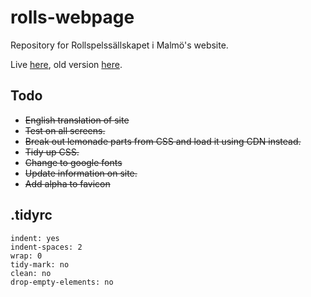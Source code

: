 # rolls-webpage

Repository for Rollspelssällskapet i Malmö's website.

Live [here](https://rollspelssallskapet.github.io/rolls-web/), old version [here](http://rollspelssallskapet.se/).

## Todo

* ~~English translation of site~~
* ~~Test on all screens.~~
* ~~Break out lemonade parts from CSS and load it using CDN instead.~~
* ~~Tidy up CSS.~~
* ~~Change to google fonts~~
* ~~Update information on site.~~
* ~~Add alpha to favicon~~

## .tidyrc

```
indent: yes
indent-spaces: 2
wrap: 0
tidy-mark: no
clean: no
drop-empty-elements: no
```
